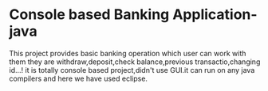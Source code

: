 # Console based Banking Application-java
This project  provides basic banking operation which user can work with them they are withdraw,deposit,check balance,previous transactio,changing id...!
it is totally console based project,didn't use GUI.it can run on any java compilers and here we have used eclipse.

